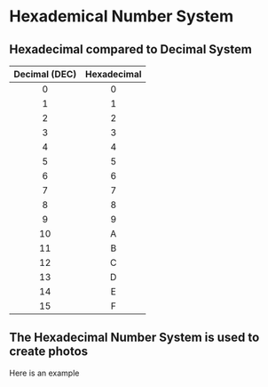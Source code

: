 # Hexademical Number System

## Hexadecimal compared to Decimal System

| Decimal (DEC) | Hexadecimal |
| :-----------: | :---------: |
| 0             | 0           |
| 1             | 1           |
| 2             | 2           |
| 3             | 3           |
| 4             | 4           |
| 5             | 5           |
| 6             | 6           |
| 7             | 7           |
| 8             | 8           |
| 9             | 9           |
| 10            | A           |
| 11            | B           |
| 12            | C           |
| 13            | D           |
| 14            | E           |
| 15            | F           |
  
## The Hexadecimal Number System is used to create photos 

Here is an example 
